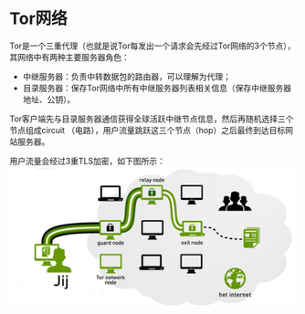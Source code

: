# Tor网络

Tor是一个三重代理（也就是说Tor每发出一个请求会先经过Tor网络的3个节点），其网络中有两种主要服务器角色：
- 中继服务器：负责中转数据包的路由器，可以理解为代理；
- 目录服务器：保存Tor网络中所有中继服务器列表相关信息（保存中继服务器地址、公钥）。

Tor客户端先与目录服务器通信获得全球活跃中继节点信息，然后再随机选择三个节点组成circuit （电路），用户流量跳跃这三个节点（hop）之后最终到达目标网站服务器。

用户流量会经过3重TLS加密，如下图所示：
![](res/tor-1.png)